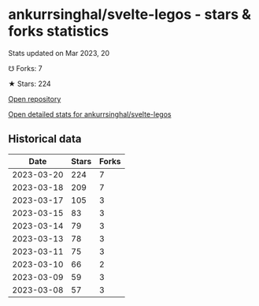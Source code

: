 # ankurrsinghal/svelte-legos - stars & forks statistics

Stats updated on Mar 2023, 20

☋ Forks: 7

★ Stars: 224

[Open repository](https://github.com/ankurrsinghal/svelte-legos)

[Open detailed stats for ankurrsinghal/svelte-legos](https://reviewgithub.com/rep/ankurrsinghal/svelte-legos)

## Historical data
| Date | Stars | Forks |
|------|-------|-------|
| 2023-03-20 | 224 | 7 | 
| 2023-03-18 | 209 | 7 | 
| 2023-03-17 | 105 | 3 | 
| 2023-03-15 | 83 | 3 | 
| 2023-03-14 | 79 | 3 | 
| 2023-03-13 | 78 | 3 | 
| 2023-03-11 | 75 | 3 | 
| 2023-03-10 | 66 | 2 | 
| 2023-03-09 | 59 | 3 | 
| 2023-03-08 | 57 | 3 | 

